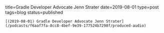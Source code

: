 
title=Gradle Developer Advocate Jenn Strater
date=2019-08-01
type=post
tags=blog
status=published
~~~~~~
[(2019-08-01) Gradle Developer Advocate Jenn Strater](/podcasts/f6aaf7fa-8cc8-4bef-9e39-177524b7298f/produced-audio) 
            